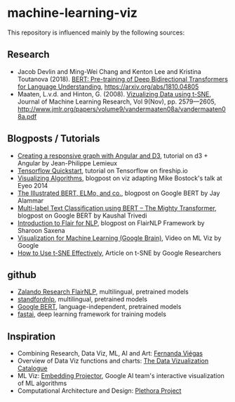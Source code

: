 # machine-learning-viz
This repository is influenced mainly by the following sources:

## Research
- Jacob Devlin and Ming-Wei Chang and Kenton Lee and Kristina Toutanova (2018). [BERT: Pre-training of Deep Bidirectional Transformers for Language Understanding](https://arxiv.org/abs/1810.04805), https://arxiv.org/abs/1810.04805
- Maaten, L.v.d. and Hinton, G. (2008). [Vizualizing Data using t-SNE](http://www.jmlr.org/papers/volume9/vandermaaten08a/vandermaaten08a.pdf), Journal of Machine Learning Research, Vol 9(Nov), pp. 2579—2605, http://www.jmlr.org/papers/volume9/vandermaaten08a/vandermaaten08a.pdf

## Blogposts / Tutorials
- [Creating a responsive graph with Angular and D3](https://medium.com/@jeanphilippelemieux/creating-a-responsive-graph-with-angular-and-d3-b45bb8065588), tutorial on d3 + Angular by Jean-Philippe Lemieux
- [Tensorflow Quickstart](https://fireship.io/lessons/tensorflow-js-quick-start/), tutorial on Tensorflow on fireship.io
- [Visualizing Algorithms](https://bost.ocks.org/mike/algorithms/), blogpost on viz adapting Mike Bostock's talk at Eyeo 2014
- [The Illustrated BERT, ELMo, and co.](http://jalammar.github.io/illustrated-bert/), blogpost on Google BERT by Jay Alammar
- [Multi-label Text Classification using BERT – The Mighty Transformer](https://medium.com/huggingface/multi-label-text-classification-using-bert-the-mighty-transformer-69714fa3fb3d), blogpost on Google BERT by Kaushal Trivedi
- [Introduction to Flair for NLP](https://www.analyticsvidhya.com/blog/2019/02/flair-nlp-library-python/), blogpost on FlairNLP Framework by Sharoon Saxena 
- [Visualization for Machine Learning (Google Brain)](https://www.youtube.com/watch?v=ulLx2iPTIcs), Video on ML Viz by Google
- [How to Use t-SNE Effectively](https://distill.pub/2016/misread-tsne/), Article on t-SNE by Google Researchers

## github
- [Zalando Research FlairNLP](https://github.com/flairNLP/flair), multilingual, pretrained models
- [standfordnlp](https://github.com/stanfordnlp/stanfordnlp), multilingual, pretrained models 
- [Google BERT](https://github.com/google-research/bert), language-independent, pretrained models
- [fastai](https://github.com/fastai/fastai), deep learning framework for training models

## Inspiration
- Combining Research, Data Viz, ML, AI and Art: [Fernanda Viégas](http://www.fernandaviegas.com/)
- Overview of Data Viz functions and charts: [The Data Vizualization Catalogue](https://datavizcatalogue.com/)
- ML Viz: [Embedding Projector](https://projector.tensorflow.org/), Google AI team's interactive visualization of ML algorithms 
- Computational Architecture and Design: [Plethora Project](https://www.plethora-project.com/)

